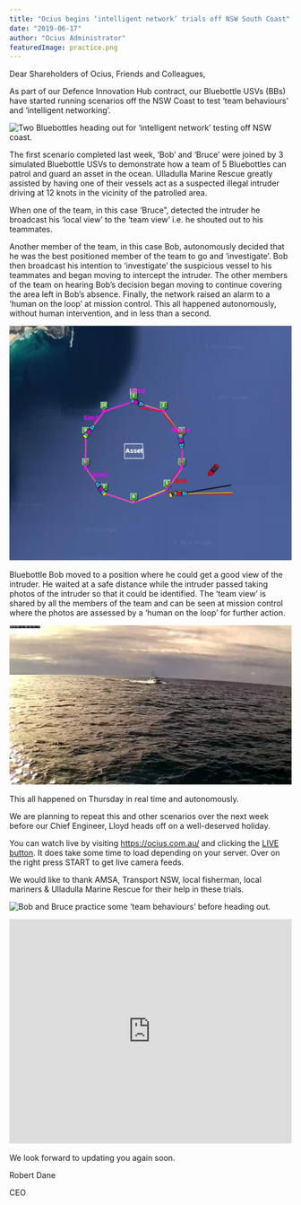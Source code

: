 ```yaml
---
title: "Ocius begins ‘intelligent network’ trials off NSW South Coast"
date: "2019-06-17"
author: "Ocius Administrator"
featuredImage: practice.png
---
```


Dear Shareholders of Ocius, Friends and Colleagues,

As part of our Defence Innovation Hub contract, our Bluebottle USVs (BBs) have started running scenarios off the NSW Coast to test ‘team behaviours’ and ‘intelligent networking’.

![Two Bluebottles heading out for ‘intelligent network’ testing off NSW coast.](./two-bluebottles.png)

The first scenario completed last week, ‘Bob’ and ‘Bruce’ were joined by 3 simulated Bluebottle USVs to demonstrate how a team of 5 Bluebottles can patrol and guard an asset in the ocean. Ulladulla Marine Rescue greatly assisted by having one of their vessels act as a suspected illegal intruder driving at 12 knots in the vicinity of the patrolled area.

When one of the team, in this case ‘Bruce”, detected the intruder he broadcast his ‘local view’ to the ‘team view’ i.e. he shouted out to his teammates.

Another member of the team, in this case Bob, autonomously decided that he was the best positioned member of the team to go and ‘investigate’. Bob then broadcast his intention to ‘investigate’ the suspicious vessel to his teammates and began moving to intercept the intruder. The other members of the team on hearing Bob’s decision began moving to continue covering the area left in Bob’s absence. Finally, the network raised an alarm to a ‘human on the loop’ at mission control. This all happened autonomously, without human intervention, and in less than a second.

![Suspicious vessel in red, originally detected by Bruce, Bob going to investigate, others repositioning.](./investivagate.png)

Bluebottle Bob moved to a position where he could get a good view of the intruder. He waited at a safe distance while the intruder passed taking photos of the intruder so that it could be identified. The ‘team view’ is shared by all the members of the team and can be seen at mission control where the photos are assessed by a ‘human on the loop’ for further action.

![Picture of the ‘intruder’ taken from Bluebottle Bob’s mast camera uploaded to ‘human on the loop’ at mission control.](./intruder.png)

This all happened on Thursday in real time and autonomously.

We are planning to repeat this and other scenarios over the next week before our Chief Engineer, Lloyd heads off on a well-deserved holiday.

You can watch live by visiting https://ocius.com.au/ and clicking the [LIVE button](https://usvna.ocius.com.au/usvna/oc_server). It does take some time to load depending on your server. Over on the right press START to get live camera feeds.

We would like to thank AMSA, Transport NSW, local fisherman, local mariners & Ulladulla Marine Rescue for their help in these trials.

![Bob and Bruce practice some ‘team behaviours’ before heading out.](./practice.png)

<iframe width="100%" height="400" src="https://www.youtube.com/embed/UsbGVhS13g8" frameborder="0" allow="accelerometer; autoplay; encrypted-media; gyroscope; picture-in-picture" allowfullscreen></iframe>

We look forward to updating you again soon.

Robert Dane

CEO
